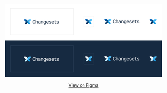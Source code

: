 <p align="center">
  <img src="./key.png" />
</p>
<p align="center">
  <a href="https://www.figma.com/file/VaT6Eii1qcSI8MdNILDrwL/Changesets-Logo?node-id=6%3A16">View on Figma<a/>
</p>